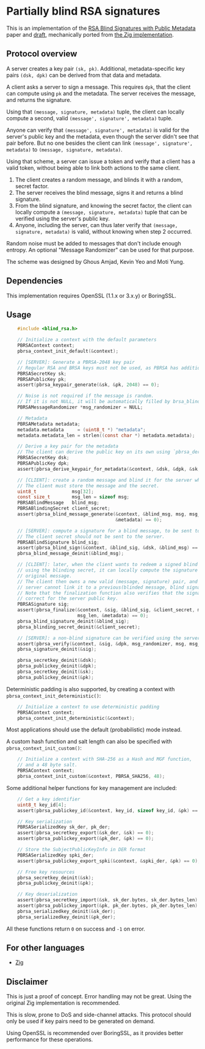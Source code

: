 # Partially blind RSA signatures

This is an implementation of the [RSA Blind Signatures with Public Metadata](https://eprint.iacr.org/2023/1199) paper and [draft](https://datatracker.ietf.org/doc/draft-amjad-cfrg-partially-blind-rsa/), mechanically ported from [the Zig implementation](https://github.com/jedisct1/zig-rsa-blind-signatures).

## Protocol overview

A server creates a key pair `(sk, pk)`. Additional, metadata-specific key pairs `(dsk, dpk)` can be derived from that data and metadata.

A client asks a server to sign a message. This requires `dpk`, that the client can compute using `pk` and the metadata. The server receives the message, and returns the signature.

Using that `(message, signature, metadata)` tuple, the client can locally compute a second, valid `(message', signature', metadata)` tuple.

Anyone can verify that `(message', signature', metadata)` is valid for the server's public key and the metadata, even though the server didn't see that pair before.
But no one besides the client can link `(message', signature', metadata)` to `(message, signature, metadata)`.

Using that scheme, a server can issue a token and verify that a client has a valid token, without being able to link both actions to the same client.

1. The client creates a random message, and blinds it with a random, secret factor.
2. The server receives the blind message, signs it and returns a blind signature.
3. From the blind signature, and knowing the secret factor, the client can locally compute a `(message, signature, metadata)` tuple that can be verified using the server's public key.
4. Anyone, including the server, can thus later verify that `(message, signature, metadata)` is valid, without knowing when step 2 occurred.

Random noise must be added to messages that don't include enough entropy. An optional "Message Randomizer" can be used for that purpose.

The scheme was designed by Ghous Amjad, Kevin Yeo and Moti Yung.

## Dependencies

This implementation requires OpenSSL (1.1.x or 3.x.y) or BoringSSL.

## Usage

```c
    #include <blind_rsa.h>

    // Initialize a context with the default parameters
    PBRSAContext context;
    pbrsa_context_init_default(&context);

    // [SERVER]: Generate a PBRSA-2048 key pair
    // Regular RSA and BRSA keys must not be used, as PBRSA has additional requirements.
    PBRSASecretKey sk;
    PBRSAPublicKey pk;
    assert(pbrsa_keypair_generate(&sk, &pk, 2048) == 0);

    // Noise is not required if the message is random.
    // If it is not NULL, it will be automatically filled by brsa_blind_sign().
    PBRSAMessageRandomizer *msg_randomizer = NULL;

    // Metadata
    PBRSAMetadata metadata;
    metadata.metadata     = (uint8_t *) "metadata";
    metadata.metadata_len = strlen((const char *) metadata.metadata);    

    // Derive a key pair for the metadata
    // The client can derive the public key on its own using `pbrsa_derive_publickey_for_metadata()`
    PBRSASecretKey dsk;
    PBRSAPublicKey dpk;
    assert(pbrsa_derive_keypair_for_metadata(&context, &dsk, &dpk, &sk, &pk, &metadata) == 0);    

    // [CLIENT]: create a random message and blind it for the server whose public key is `pk`.
    // The client must store the message and the secret.
    uint8_t             msg[32];
    const size_t        msg_len = sizeof msg;
    PBRSABlindMessage   blind_msg;
    PBRSABlindingSecret client_secret;
    assert(pbrsa_blind_message_generate(&context, &blind_msg, msg, msg_len, &client_secret, &dpk,
                                        &metadata) == 0);

    // [SERVER]: compute a signature for a blind message, to be sent to the client.
    // The client secret should not be sent to the server.
    PBRSABlindSignature blind_sig;
    assert(pbrsa_blind_sign(&context, &blind_sig, &dsk, &blind_msg) == 0);
    pbrsa_blind_message_deinit(&blind_msg);

    // [CLIENT]: later, when the client wants to redeem a signed blind message,
    // using the blinding secret, it can locally compute the signature of the
    // original message.
    // The client then owns a new valid (message, signature) pair, and the
    // server cannot link it to a previous(blinded message, blind signature) pair.
    // Note that the finalization function also verifies that the signature is
    // correct for the server public key.
    PBRSASignature sig;
    assert(pbrsa_finalize(&context, &sig, &blind_sig, &client_secret, msg_randomizer, &dpk, msg,
                          msg_len, &metadata) == 0);
    pbrsa_blind_signature_deinit(&blind_sig);
    pbrsa_blinding_secret_deinit(&client_secret);

    // [SERVER]: a non-blind signature can be verified using the server's public key.
    assert(pbrsa_verify(&context, &sig, &dpk, msg_randomizer, msg, msg_len, &metadata) == 0);
    pbrsa_signature_deinit(&sig);

    pbrsa_secretkey_deinit(&dsk);
    pbrsa_publickey_deinit(&dpk);
    pbrsa_secretkey_deinit(&sk);
    pbrsa_publickey_deinit(&pk);
```

Deterministic padding is also supported, by creating a context with `pbrsa_context_init_deterministic()`:

```c
    // Initialize a context to use deterministic padding
    PBRSAContext context;
    pbrsa_context_init_deterministic(&context);
```

Most applications should use the default (probabilistic) mode instead.

A custom hash function and salt length can also be specified with `pbrsa_context_init_custom()`:

```c
    // Initialize a context with SHA-256 as a Hash and MGF function,
    // and a 48 byte salt.
    PBRSAContext context;
    pbrsa_context_init_custom(&context, PBRSA_SHA256, 48);
```

Some additional helper functions for key management are included:

```c
    // Get a key identifier
    uint8_t key_id[4];
    assert(pbrsa_publickey_id(&context, key_id, sizeof key_id, &pk) == 0);

    // Key serialization
    PBRSASerializedKey sk_der, pk_der;
    assert(pbrsa_secretkey_export(&sk_der, &sk) == 0);
    assert(pbrsa_publickey_export(&pk_der, &pk) == 0);

    // Store the SubjectPublicKeyInfo in DER format
    PBRSASerializedKey spki_der;
    assert(pbrsa_publickey_export_spki(&context, &spki_der, &pk) == 0);

    // Free key resources
    pbrsa_secretkey_deinit(&sk);
    pbrsa_publickey_deinit(&pk);

    // Key deserialization
    assert(pbrsa_secretkey_import(&sk, sk_der.bytes, sk_der.bytes_len) == 0);
    assert(pbrsa_publickey_import(&pk, pk_der.bytes, pk_der.bytes_len) == 0);
    pbrsa_serializedkey_deinit(&sk_der);
    pbrsa_serializedkey_deinit(&pk_der);
```

All these functions return `0` on success and `-1` on error.

## For other languages

* [Zig](https://github.com/jedisct1/zig-blind-rsa-signatures)

## Disclaimer

This is just a proof of concept. Error handling may not be great. Using the original Zig implementation is recommended.

This is slow, prone to DoS and side-channel attacks. This protocol should only be used if key pairs need to be generated on demand.

Using OpenSSL is recommended over BoringSSL, as it provides better performance for these operations.
